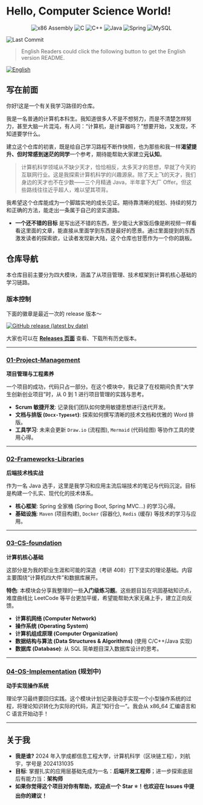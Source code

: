 #  Hello, Computer Science World!

<p align="center">
  <img src="https://img.shields.io/badge/x86%20Assembly-007AC7?style=for-the-badge&logo=intel&logoColor=white" alt="x86 Assembly">
  <img src="https://img.shields.io/badge/C-00599C?style=for-the-badge&logo=c&logoColor=white" alt="C">
  <img src="https://img.shields.io/badge/C%2B%2B-00599C?style=for-the-badge&logo=cplusplus&logoColor=white" alt="C++">
  <img src="https://img.shields.io/badge/Java-ED8B00?style=for-the-badge&logo=openjdk&logoColor=white" alt="Java">
  <img src="https://img.shields.io/badge/Spring-6DB33F?style=for-the-badge&logo=spring&logoColor=white" alt="Spring">
  <img src="https://img.shields.io/badge/MySQL-4479A1?style=for-the-badge&logo=mysql&logoColor=white" alt="MySQL">
</p>

<p>
  <img src="https://img.shields.io/github/last-commit/LiuHangyuWE/software-projects-learning-notes" alt="Last Commit">
</p>

> English Readers could click the following button to get the English version README.

[![English](https://img.shields.io/badge/README-English-blue?style=for-the-badge)](./README.en.md)

##  写在前面

你好!这是一个有关我学习路径的仓库。

我是一名普通的计算机本科生。我知道很多人不是不想努力，而是不清楚怎样努力，甚至大脑一片混沌，有人问：“计算机，是计算器吗？”想要开始，又发现，不知道要学什么。

建立这个仓库的初衷，既是给自己学习路程不断作快照，也为那些和我一样**渴望提升、但时常感到迷茫的同学**一个参考，期待能帮助大家建立**元认知**。

> 计算机科学领域从不缺少天才，恰恰相反，太多天才的思想，早就了今天的互联网行业。这是我探索计算机科学的兴趣源泉。除了天上飞的天才，我们身边的天才也不在少数——三个月精通 Java，半年拿下大厂 Offer。但这些路线往往近乎超人，难以望其项背。

我希望这个仓库能成为一个脚踏实地的成长见证。期待靠清晰的规划、持续的努力和正确的方法，能走出一条属于自己的坚实道路。

- **一个还不错的目标** 是写出还不错的东西，至少能让大家饭后像是刷视频一样看看这里面的文章，能直接从里面学到东西是最好的愿景。通过里面提到的东西激发读者的探索欲，让读者发现新大陆，这个仓库也甘愿作为一个你的跳板。

##  仓库导航

本仓库目前主要分为四大模块，涵盖了从项目管理、技术框架到计算机核心基础的学习链路。

### 版本控制

下面的徽章是最近一次的 release 版本～

[![GitHub release (latest by date)](https://img.shields.io/github/v/release/LiuHangyuWE/software-projects-learning-notes)](https://github.com/LiuHangyuWE/software-projects-learning-notes/releases)

大家也可以在 **[Releases 页面](https://github.com/LiuHangyuWE/software-projects-learning-notes/releases)** 查看、下载所有历史版本。

---

### [ 01-Project-Management](./01-Project-Management)
**项目管理与工程素养**

一个项目的成功，代码只占一部分。在这个模块中，我记录了在校期间负责“大学生创新创业项目”时，从 0 到 1 进行项目管理的实践与思考。

* **Scrum 敏捷开发**: 记录我们团队如何使用敏捷思想进行迭代开发。
* **文档与排版 (`Docx-Typeset`)**: 探索如何撰写清晰的技术文档和优雅的 Word 排版。
* **工具学习**: 未来会更新 `Draw.io` (流程图), `Mermaid` (代码绘图) 等协作工具的使用心得。

---

### [ 02-Frameworks-Libraries](./02-Frameworks-Libraries)
**后端技术栈实战**

作为一名 Java 选手，这里是我学习和应用主流后端技术的笔记与代码沉淀。目标是构建一个扎实、现代化的技术体系。

* **核心框架**: Spring 全家桶 (Spring Boot, Spring MVC...) 的学习心得。
* **基础设施**: `Maven` (项目构建), `Docker` (容器化), `Redis` (缓存) 等技术的学习与应用。

---

### [ 03-CS-foundation](./03-CS-foundation)
**计算机核心基础**

这部分是为我的职业生涯和可能的深造（考研 408）打下坚实的理论基础。内容主要围绕“计算机四大件”和数据库展开。

**特色**: 本模块会分享我整理的一些**入门级练习题**。这些题目旨在巩固基础知识点，难度曲线比 LeetCode 等平台更加平缓，希望能帮助大家无痛上手，建立正向反馈。

* **计算机网络 (Computer Network)**
* **操作系统 (Operating System)**
* **计算机组成原理 (Computer Organization)** 
* **数据结构与算法 (Data Structures & Algorithms)** (使用 C/C++/Java 实现)
* **数据库 (Database)**: 从 SQL 简单题目深入数据库设计的思考。

---

### [ 04-OS-Implementation](./04-OS-Implementation) (规划中)
**动手实现操作系统**

理论学习最终要回归实践。这个模块计划记录我动手实现一个小型操作系统的过程，将理论知识转化为实际的代码，真正“知行合一”。我会从 x86_64 汇编语言和 C 语言开始动手！

---

##  关于我

*  **我是谁?** 2024 年入学成都信息工程大学，计算机科学（区块链工程），刘航宇，学号是 2024131035
*  **目标**: 掌握扎实的应用层基础先成为一名：**后端开发工程师**；进一步探索底层后有能力当：**架构师**
*  **如果你觉得这个项目对你有帮助，欢迎点一个 Star ⭐！也欢迎在 Issues 中提出你的建议！**
